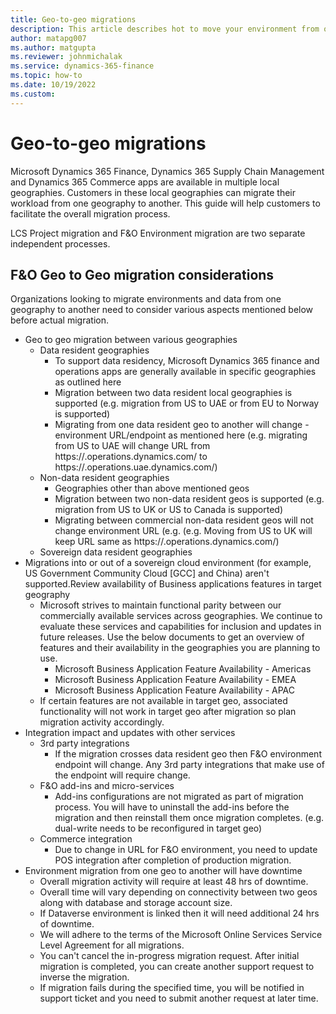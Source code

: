 ```yaml
---
title: Geo-to-geo migrations
description: This article describes hot to move your environment from one geography to another.
author: matapg007
ms.author: matgupta
ms.reviewer: johnmichalak
ms.service: dynamics-365-finance
ms.topic: how-to
ms.date: 10/19/2022
ms.custom:
---
```


# Geo-to-geo migrations

Microsoft Dynamics 365 Finance, Dynamics 365 Supply Chain Management and Dynamics 365 Commerce apps are available in multiple local geographies. Customers in these local geographies can migrate their workload from one geography to another. This guide will help customers to facilitate the overall migration process.

LCS Project migration and F&O Environment migration are two separate independent processes.

## F&O Geo to Geo migration considerations

Organizations looking to migrate environments and data from one geography to another need to consider various aspects mentioned below before actual migration.
- Geo to geo migration between various geographies
  - Data resident geographies 
    - To support data residency, Microsoft Dynamics 365 finance and operations apps are generally available in specific geographies as outlined here
    - Migration between two data resident local geographies is supported (e.g. migration from US to UAE or from EU to Norway is supported)
    - Migrating from one data resident geo to another will change -environment URL/endpoint as mentioned here (e.g. migrating from US to UAE will change URL from https://<EnvironmentName>.operations.dynamics.com/ to https://<EnvironmentName>.operations.uae.dynamics.com/)
  - Non-data resident geographies
    - Geographies other than above mentioned geos
    - Migration between two non-data resident geos is supported (e.g. migration from US to UK or US to Canada is supported)
    - Migrating between commercial non-data resident geos will not change environment URL (e.g. (e.g. Moving from US to UK will keep URL same as https://<EnvironmentName>.operations.dynamics.com/)
  - Sovereign data resident geographies 
- Migrations into or out of a sovereign cloud environment (for example, US Government Community Cloud [GCC] and China) aren't supported.Review availability of Business applications  features in target geography
  - Microsoft strives to maintain functional parity between our commercially available services across geographies. We continue to evaluate these services and capabilities for inclusion and updates in future releases. Use the below documents to get an overview of features and their availability in the geographies you are planning to use.
    - Microsoft Business Application Feature Availability - Americas
    - Microsoft Business Application Feature Availability - EMEA
    - Microsoft Business Application Feature Availability - APAC
  - If certain features are not available in target geo, associated functionality will not work in target geo after migration so plan migration activity accordingly. 
- Integration impact and updates with other services
  - 3rd party integrations
    - If the migration crosses data resident geo then F&O environment endpoint will change. Any 3rd party integrations that make use of the endpoint will require change.
  - F&O add-ins and micro-services
    - Add-ins configurations are not migrated as part of migration process. You will have to uninstall the add-ins before the migration and then reinstall them once migration completes. (e.g. dual-write needs to be reconfigured in target geo)
  - Commerce integration
    - Due to change in URL for F&O environment, you need to update POS integration after completion of production migration.
- Environment migration from one geo to another will have downtime
  - Overall migration activity will require at least 48 hrs of downtime. 
  - Overall time will vary depending on connectivity between two geos along with database and storage account size. 
  - If Dataverse environment is linked then it will need additional 24 hrs of downtime.
  - We will adhere to the terms of the Microsoft Online Services Service Level Agreement for all migrations.
  - You can't cancel the in-progress migration request. After initial migration is completed, you can create another support request to inverse the migration. 
  - If migration fails during the specified time, you will be notified in support ticket and you need to submit another request at later time.
